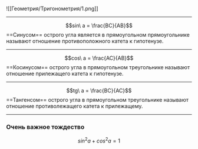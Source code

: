![[Геометрия/Тригонометрия/1.png]]

---
$$sin\ a = \frac{BC}{AB}$$==Синусом== острого угла является в прямоугольном прямоугольнике называют отношение противоположного катета к гипотенузе.

---
$$cos\ a = \frac{AC}{AB}$$
==Косинусом== острого угла в прямоугольном треугольнике называют отношение прилежащего катета к гипотенузе.

---
$$tg\ a = \frac{BC}{AC}$$
==Тангенсом== острого угла в прямоугольном треугольнике называют отношение противолежащего катета к прилежащему.

---
### Очень важное тождество
$$sin^{2}a+cos^{2}a=1$$